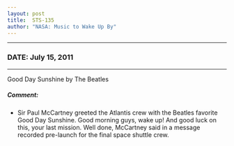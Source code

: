 ```yaml
---
layout: post
title:  STS-135
author: "NASA: Music to Wake Up By"
---
```


----
### DATE: July 15, 2011
----
Good Day Sunshine by The Beatles

##### Comment:
* Sir Paul McCartney greeted the Atlantis crew with the Beatles favorite Good Day Sunshine. Good morning guys, wake up! And good luck on this, your last mission. Well done, McCartney said in a message recorded pre-launch for the final space shuttle crew.
